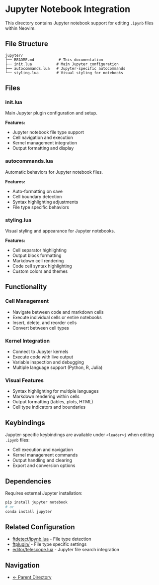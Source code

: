 # Jupyter Notebook Integration

This directory contains Jupyter notebook support for editing `.ipynb` files within Neovim.

## File Structure

```
jupyter/
├── README.md           # This documentation
├── init.lua           # Main Jupyter configuration
├── autocommands.lua   # Jupyter-specific autocommands
└── styling.lua        # Visual styling for notebooks
```

## Files

### init.lua
Main Jupyter plugin configuration and setup.

**Features:**
- Jupyter notebook file type support
- Cell navigation and execution
- Kernel management integration
- Output formatting and display

### autocommands.lua
Automatic behaviors for Jupyter notebook files.

**Features:**
- Auto-formatting on save
- Cell boundary detection
- Syntax highlighting adjustments
- File type specific behaviors

### styling.lua
Visual styling and appearance for Jupyter notebooks.

**Features:**
- Cell separator highlighting
- Output block formatting
- Markdown cell rendering
- Code cell syntax highlighting
- Custom colors and themes

## Functionality

### Cell Management
- Navigate between code and markdown cells
- Execute individual cells or entire notebooks
- Insert, delete, and reorder cells
- Convert between cell types

### Kernel Integration
- Connect to Jupyter kernels
- Execute code with live output
- Variable inspection and debugging
- Multiple language support (Python, R, Julia)

### Visual Features
- Syntax highlighting for multiple languages
- Markdown rendering within cells
- Output formatting (tables, plots, HTML)
- Cell type indicators and boundaries

## Keybindings

Jupyter-specific keybindings are available under `<leader>j` when editing `.ipynb` files:
- Cell execution and navigation
- Kernel management commands
- Output handling and clearing
- Export and conversion options

## Dependencies

Requires external Jupyter installation:
```bash
pip install jupyter notebook
# or
conda install jupyter
```

## Related Configuration
- [ftdetect/ipynb.lua](../../../../after/ftdetect/ipynb.lua) - File type detection
- [ftplugin/](../../../../after/ftplugin/) - File type specific settings
- [editor/telescope.lua](../../editor/telescope.lua) - Jupyter file search integration

## Navigation
- [← Parent Directory](../README.md)